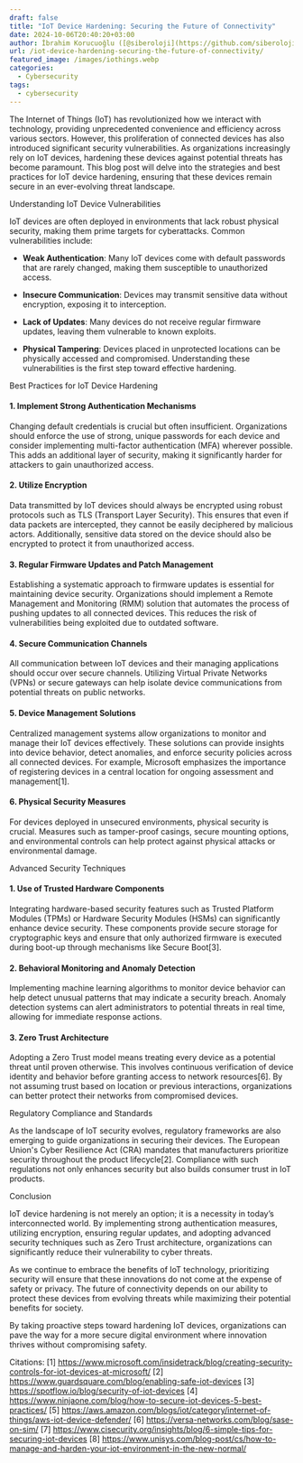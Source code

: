 ```yaml
---
draft: false
title: "IoT Device Hardening: Securing the Future of Connectivity"
date: 2024-10-06T20:40:20+03:00
author: İbrahim Korucuoğlu ([@siberoloji](https://github.com/siberoloji))
url: /iot-device-hardening-securing-the-future-of-connectivity/
featured_image: /images/iothings.webp
categories:
  - Cybersecurity
tags:
  - cybersecurity
---
```



The Internet of Things (IoT) has revolutionized how we interact with technology, providing unprecedented convenience and efficiency across various sectors. However, this proliferation of connected devices has also introduced significant security vulnerabilities. As organizations increasingly rely on IoT devices, hardening these devices against potential threats has become paramount. This blog post will delve into the strategies and best practices for IoT device hardening, ensuring that these devices remain secure in an ever-evolving threat landscape.



Understanding IoT Device Vulnerabilities



IoT devices are often deployed in environments that lack robust physical security, making them prime targets for cyberattacks. Common vulnerabilities include:


* **Weak Authentication**: Many IoT devices come with default passwords that are rarely changed, making them susceptible to unauthorized access.

* **Insecure Communication**: Devices may transmit sensitive data without encryption, exposing it to interception.

* **Lack of Updates**: Many devices do not receive regular firmware updates, leaving them vulnerable to known exploits.

* **Physical Tampering**: Devices placed in unprotected locations can be physically accessed and compromised.
Understanding these vulnerabilities is the first step toward effective hardening.



Best Practices for IoT Device Hardening


#### 1. **Implement Strong Authentication Mechanisms**



Changing default credentials is crucial but often insufficient. Organizations should enforce the use of strong, unique passwords for each device and consider implementing multi-factor authentication (MFA) wherever possible. This adds an additional layer of security, making it significantly harder for attackers to gain unauthorized access.


#### 2. **Utilize Encryption**



Data transmitted by IoT devices should always be encrypted using robust protocols such as TLS (Transport Layer Security). This ensures that even if data packets are intercepted, they cannot be easily deciphered by malicious actors. Additionally, sensitive data stored on the device should also be encrypted to protect it from unauthorized access.


#### 3. **Regular Firmware Updates and Patch Management**



Establishing a systematic approach to firmware updates is essential for maintaining device security. Organizations should implement a Remote Management and Monitoring (RMM) solution that automates the process of pushing updates to all connected devices. This reduces the risk of vulnerabilities being exploited due to outdated software.


#### 4. **Secure Communication Channels**



All communication between IoT devices and their managing applications should occur over secure channels. Utilizing Virtual Private Networks (VPNs) or secure gateways can help isolate device communications from potential threats on public networks.


#### 5. **Device Management Solutions**



Centralized management systems allow organizations to monitor and manage their IoT devices effectively. These solutions can provide insights into device behavior, detect anomalies, and enforce security policies across all connected devices. For example, Microsoft emphasizes the importance of registering devices in a central location for ongoing assessment and management[1].


#### 6. **Physical Security Measures**



For devices deployed in unsecured environments, physical security is crucial. Measures such as tamper-proof casings, secure mounting options, and environmental controls can help protect against physical attacks or environmental damage.



Advanced Security Techniques


#### 1. **Use of Trusted Hardware Components**



Integrating hardware-based security features such as Trusted Platform Modules (TPMs) or Hardware Security Modules (HSMs) can significantly enhance device security. These components provide secure storage for cryptographic keys and ensure that only authorized firmware is executed during boot-up through mechanisms like Secure Boot[3].


#### 2. **Behavioral Monitoring and Anomaly Detection**



Implementing machine learning algorithms to monitor device behavior can help detect unusual patterns that may indicate a security breach. Anomaly detection systems can alert administrators to potential threats in real time, allowing for immediate response actions.


#### 3. **Zero Trust Architecture**



Adopting a Zero Trust model means treating every device as a potential threat until proven otherwise. This involves continuous verification of device identity and behavior before granting access to network resources[6]. By not assuming trust based on location or previous interactions, organizations can better protect their networks from compromised devices.



Regulatory Compliance and Standards



As the landscape of IoT security evolves, regulatory frameworks are also emerging to guide organizations in securing their devices. The European Union's Cyber Resilience Act (CRA) mandates that manufacturers prioritize security throughout the product lifecycle[2]. Compliance with such regulations not only enhances security but also builds consumer trust in IoT products.



Conclusion



IoT device hardening is not merely an option; it is a necessity in today’s interconnected world. By implementing strong authentication measures, utilizing encryption, ensuring regular updates, and adopting advanced security techniques such as Zero Trust architecture, organizations can significantly reduce their vulnerability to cyber threats.



As we continue to embrace the benefits of IoT technology, prioritizing security will ensure that these innovations do not come at the expense of safety or privacy. The future of connectivity depends on our ability to protect these devices from evolving threats while maximizing their potential benefits for society.



By taking proactive steps toward hardening IoT devices, organizations can pave the way for a more secure digital environment where innovation thrives without compromising safety.



Citations: [1] https://www.microsoft.com/insidetrack/blog/creating-security-controls-for-iot-devices-at-microsoft/ [2] https://www.guardsquare.com/blog/enabling-safe-iot-devices [3] https://spotflow.io/blog/security-of-iot-devices [4] https://www.ninjaone.com/blog/how-to-secure-iot-devices-5-best-practices/ [5] https://aws.amazon.com/blogs/iot/category/internet-of-things/aws-iot-device-defender/ [6] https://versa-networks.com/blog/sase-on-sim/ [7] https://www.cisecurity.org/insights/blog/6-simple-tips-for-securing-iot-devices [8] https://www.unisys.com/blog-post/cs/how-to-manage-and-harden-your-iot-environment-in-the-new-normal/
